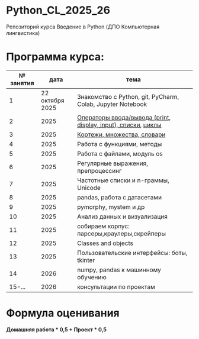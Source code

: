 # Python_CL_2025_26
Репозиторий курса Введение в Python (ДПО Компьютерная лингвистика)

# Программа курса: 

<table>
<thead>
<tr>
<th>№ занятия</th>
<th>дата</th>
<th>тема</th>
</tr>
</thead>
<tbody>
<tr>
<td>1</td>
<td>22 октября 2025</td>
<td>Знакомство с Python, git, PyCharm, Colab, Jupyter Notebook</td>
<tr>
<td>2</td>
<td>2025</td>
<td><a href="https://github.com/AnnSenina/Python_CL_2025_26/blob/main/notebooks/Python_1_Intro.ipynb">Операторы ввода/вывода (print, display, input), списки</a>, <a href="https://github.com/AnnSenina/Python_CL_2025_26/blob/main/notebooks/Python_2_if%2C_while%2C_for.ipynb">циклы</a></td>
<tr>
<td>3</td>
<td>2025</td>
<td><a href="https://github.com/AnnSenina/Python_CL_2025_26/blob/main/notebooks/Python_3_tuple%2C_set%2C_dict.ipynb">Кортежи, множества, словари</a></td>
<tr>
<td>4</td>
<td>2025</td>
<td>Работа с функциями, методы</td>
<tr>
<td>5</td>
<td>2025</td>
<td>Работа с файлами, модуль os</td>
<tr>
<td>6</td>
<td>2025</td>
<td>Регулярные выражения, препроцессинг</td>
<tr>
<td>7</td>
<td>2025</td>
<td>Частотные списки и n-граммы, Unicode</td>
<tr>
<td>8</td>
<td>2025</td>
<td>pandas, работа с датасетами</td>
<tr>
<td>9</td>
<td>2025</td>
<td>pymorphy, mystem и др</td>
<tr>
<td>10</td>
<td>2025</td>
<td>Анализ данных и визуализация</td>
<tr>
<td>11</td>
<td>2025</td>
<td>собираем корпус: парсеры,краулеры,скрейперы</td>
<tr>
<td>12</td>
<td>2025</td>
<td>Classes and objects</td>
<tr>
<td>13</td>
<td>2025</td>
<td>Пользовательские интерфейсы: боты, tkinter</td>
<tr>
<td>14</td>
<td>2026</td>
<td>numpy, pandas к машинному обучению</td>
<tr>
<td>15-...</td>
<td>2026</td>
<td>консультации по проектам</td>
<table>

# Формула оценивания

**Домашняя работа * 0,5 + Проект * 0,5**
